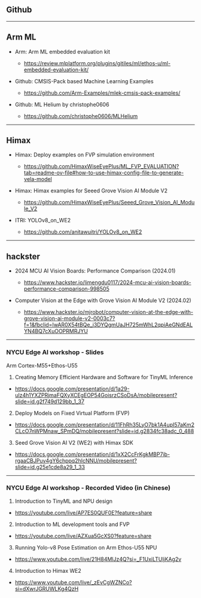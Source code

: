## Github

---
## Arm ML

* Arm: Arm ML embedded evaluation kit
  * https://review.mlplatform.org/plugins/gitiles/ml/ethos-u/ml-embedded-evaluation-kit/

* Github: CMSIS-Pack based Machine Learning Examples
  * https://github.com/Arm-Examples/mlek-cmsis-pack-examples/

* Github: ML Helium by christophe0606
  * https://github.com/christophe0606/MLHelium


---
## Himax

* Himax: Deploy examples on FVP simulation environment
  * https://github.com/HimaxWiseEyePlus/ML_FVP_EVALUATION?tab=readme-ov-file#how-to-use-himax-config-file-to-generate-vela-model
 
* Himax: Himax examples for Seeed Grove Vision AI Module V2
  * https://github.com/HimaxWiseEyePlus/Seeed_Grove_Vision_AI_Module_V2

* ITRI: YOLOv8_on_WE2
  * https://github.com/anitawuitri/YOLOv8_on_WE2

---
## hackster
* 2024 MCU AI Vision Boards: Performance Comparison (2024.01)
  * https://www.hackster.io/limengdu0117/2024-mcu-ai-vision-boards-performance-comparison-998505

* Computer Vision at the Edge with Grove Vision AI Module V2 (2024.02)
  * https://www.hackster.io/mjrobot/computer-vision-at-the-edge-with-grove-vision-ai-module-v2-0003c7?f=1&fbclid=IwAR0X54tBQe_i3DYQgmUaJH725mWhL2qpiAeGNdEALYN4BQ7cXuOOPRMRJYU 

---
### NYCU Edge AI workshop - Slides
Arm Cortex-M55+Ethos-U55 

1. Creating Memory Efficient Hardware and Software for TinyML Inference
  * https://docs.google.com/presentation/d/1a29-ulz4h1YXZPRjmaFQXyXCEgEOP54GoisrzCSoDsA/mobilepresent?slide=id.g2f749d129bb_1_37
2. Deploy Models on Fixed Virtual Platform (FVP)
  * https://docs.google.com/presentation/d/11FhRh35LyO7bk1A4upI57aKm2CLcO7nWPMnaw_SPmDQ/mobilepresent?slide=id.g2834fc38adc_0_488
3. Seed Grove Vision AI V2 (WE2) with Himax SDK
  * https://docs.google.com/presentation/d/1xX2CcFrKgkMBP7ib-rgaaCBJPuv4gY6chppq2hIcNNU/mobilepresent?slide=id.g25e1cde8a29_1_33

---
### NYCU Edge AI workshop - Recorded Video (in Chinese)

1. Introduction to TinyML and NPU design
  * https://youtube.com/live/AP7ES0QUF0E?feature=share
2. Introduction to ML development tools and FVP
  * https://youtube.com/live/AZXua5GcXS0?feature=share
3. Running Yolo-v8 Pose Estimation on Arm Ethos-U55 NPU
  * https://www.youtube.com/live/21H84MlJz4Q?si=_F1UxiLTUljKAg2v
4. Introduction to Himax WE2
  * https://www.youtube.com/live/_zEvCgWZNCo?si=dXwrJGRUWLKg4QzH
